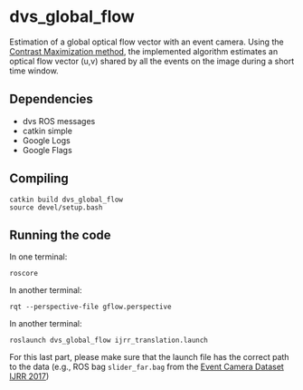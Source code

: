 # dvs_global_flow

Estimation of a global optical flow vector with an event camera.
Using the [Contrast Maximization method](http://rpg.ifi.uzh.ch/docs/CVPR18_Gallego.pdf), the implemented algorithm estimates an optical flow vector (u,v) shared by all the events on the image during a short time window.

## Dependencies

- dvs ROS messages
- catkin simple
- Google Logs
- Google Flags

## Compiling

	catkin build dvs_global_flow
	source devel/setup.bash

## Running the code
In one terminal:

	roscore
	
In another terminal:

	rqt --perspective-file gflow.perspective


In another terminal:

	roslaunch dvs_global_flow ijrr_translation.launch
	
For this last part, please make sure that the launch file has the correct path to the data (e.g., ROS bag `slider_far.bag` from the [Event Camera Dataset IJRR 2017](http://rpg.ifi.uzh.ch/davis_data.html))